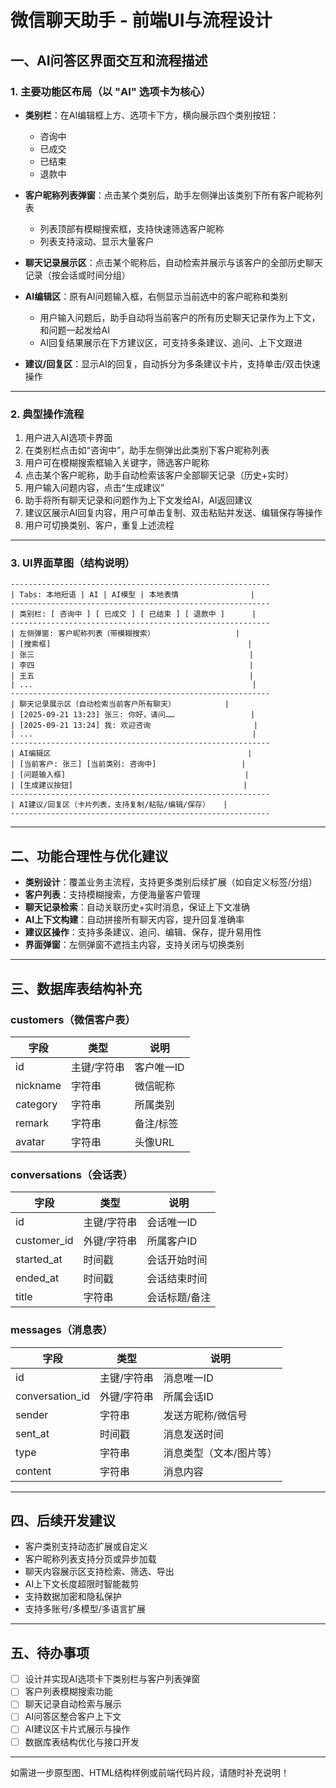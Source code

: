 # 微信聊天助手 - 前端UI与流程设计

## 一、AI问答区界面交互和流程描述

### 1. 主要功能区布局（以 "AI" 选项卡为核心）

- **类别栏**：在AI编辑框上方、选项卡下方，横向展示四个类别按钮：
  - 咨询中
  - 已成交
  - 已结束
  - 退款中

- **客户昵称列表弹窗**：点击某个类别后，助手左侧弹出该类别下所有客户昵称列表
  - 列表顶部有模糊搜索框，支持快速筛选客户昵称
  - 列表支持滚动、显示大量客户

- **聊天记录展示区**：点击某个昵称后，自动检索并展示与该客户的全部历史聊天记录（按会话或时间分组）

- **AI编辑区**：原有AI问题输入框，右侧显示当前选中的客户昵称和类别
  - 用户输入问题后，助手自动将当前客户的所有历史聊天记录作为上下文，和问题一起发给AI
  - AI回复结果展示在下方建议区，可支持多条建议、追问、上下文跟进

- **建议/回复区**：显示AI的回复，自动拆分为多条建议卡片，支持单击/双击快速操作

---

### 2. 典型操作流程

1. 用户进入AI选项卡界面
2. 在类别栏点击如“咨询中”，助手左侧弹出此类别下客户昵称列表
3. 用户可在模糊搜索框输入关键字，筛选客户昵称
4. 点击某个客户昵称，助手自动检索该客户全部聊天记录（历史+实时）
5. 用户输入问题内容，点击“生成建议”
6. 助手将所有聊天记录和问题作为上下文发给AI，AI返回建议
7. 建议区展示AI回复内容，用户可单击复制、双击粘贴并发送、编辑保存等操作
8. 用户可切换类别、客户，重复上述流程

---

### 3. UI界面草图（结构说明）

```
----------------------------------------------------------
| Tabs: 本地短语 | AI | AI模型 | 本地表情                |
----------------------------------------------------------
| 类别栏: [ 咨询中 ] [ 已成交 ] [ 已结束 ] [ 退款中 ]      |
----------------------------------------------------------
| 左侧弹窗: 客户昵称列表（带模糊搜索）                  |
| [搜索框]                                            |
| 张三                                                |
| 李四                                                |
| 王五                                                |
| ...                                                 |
----------------------------------------------------------
| 聊天记录展示区（自动检索当前客户所有聊天）           |
| [2025-09-21 13:23] 张三: 你好，请问……                 |
| [2025-09-21 13:24] 我: 欢迎咨询                       |
| ...                                                 |
----------------------------------------------------------
| AI编辑区                                            |
| [当前客户: 张三] [当前类别: 咨询中]                   |
| [问题输入框]                                        |
| [生成建议按钮]                                      |
----------------------------------------------------------
| AI建议/回复区（卡片列表，支持复制/粘贴/编辑/保存）   |
----------------------------------------------------------
```

---

## 二、功能合理性与优化建议

- **类别设计**：覆盖业务主流程，支持更多类别后续扩展（如自定义标签/分组）
- **客户列表**：支持模糊搜索，方便海量客户管理
- **聊天记录检索**：自动关联历史+实时消息，保证上下文准确
- **AI上下文构建**：自动拼接所有聊天内容，提升回复准确率
- **建议区操作**：支持多条建议、追问、编辑、保存，提升易用性
- **界面弹窗**：左侧弹窗不遮挡主内容，支持关闭与切换类别

---

## 三、数据库表结构补充

### customers（微信客户表）

| 字段      | 类型       | 说明           |
| --------- | ---------- | -------------- |
| id        | 主键/字符串 | 客户唯一ID     |
| nickname  | 字符串     | 微信昵称       |
| category  | 字符串     | 所属类别       |
| remark    | 字符串     | 备注/标签      |
| avatar    | 字符串     | 头像URL        |

### conversations（会话表）

| 字段         | 类型       | 说明           |
| ------------ | ---------- | -------------- |
| id           | 主键/字符串 | 会话唯一ID     |
| customer_id  | 外键/字符串 | 所属客户ID     |
| started_at   | 时间戳     | 会话开始时间   |
| ended_at     | 时间戳     | 会话结束时间   |
| title        | 字符串     | 会话标题/备注  |

### messages（消息表）

| 字段           | 类型       | 说明                   |
| -------------- | ---------- | ---------------------- |
| id             | 主键/字符串 | 消息唯一ID             |
| conversation_id | 外键/字符串 | 所属会话ID             |
| sender         | 字符串     | 发送方昵称/微信号      |
| sent_at        | 时间戳     | 消息发送时间           |
| type           | 字符串     | 消息类型（文本/图片等）|
| content        | 字符串     | 消息内容               |

---

## 四、后续开发建议

- 客户类别支持动态扩展或自定义
- 客户昵称列表支持分页或异步加载
- 聊天内容展示区支持检索、筛选、导出
- AI上下文长度超限时智能裁剪
- 支持数据加密和隐私保护
- 支持多账号/多模型/多语言扩展

---

## 五、待办事项

- [ ] 设计并实现AI选项卡下类别栏与客户列表弹窗
- [ ] 客户列表模糊搜索功能
- [ ] 聊天记录自动检索与展示
- [ ] AI问答区整合客户上下文
- [ ] AI建议区卡片式展示与操作
- [ ] 数据库表结构优化与接口开发

---

如需进一步原型图、HTML结构样例或前端代码片段，请随时补充说明！